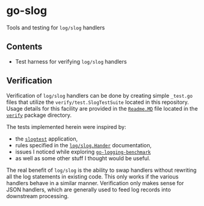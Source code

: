# go-slog
Tools and testing for `log/slog` handlers

## Contents

* Test harness for verifying `log/slog` handlers

## Verification

Verification of `log/slog` handlers can be done by creating
simple `_test.go` files that utilize the `verify/test.SlogTestSuite`
located in this repository.
Usage details for this facility are provided in
the [`Readme.MD`](verify/README.md) file
located in the [`verify`](verify) package directory.

The tests implemented herein were inspired by:
* the [`slogtest`](https://pkg.go.dev/golang.org/x/exp/slog/slogtest) application,
* rules specified in
  the [`log/slog.Hander`](https://pkg.go.dev/log/slog@master#Handler)
  documentation,
* issues I noticed while exploring
  [`go-logging-benchmark`](https://github.com/betterstack-community/go-logging-benchmarks)
* as well as some other stuff I thought would be useful.

The real benefit of `log/slog` is the ability to swap handlers without
rewriting all the log statements in existing code.
This only works if the various handlers behave in a similar manner.
Verification only makes sense for JSON handlers,
which are generally used to feed log records into downstream processing.
